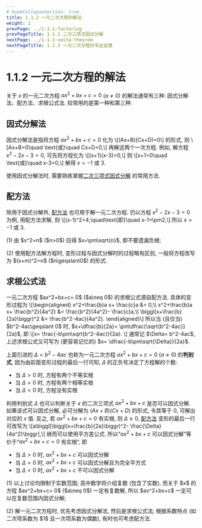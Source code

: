 ```yaml
---
# bookCollapseSection: true
title: 1.1.2 一元二次方程的解法
weight: 2
prevPage: ../1-1-1-factoring
prevPageTitle: 1.1.1 二次三项式因式分解
nextPage: ../1-1-3-veita-theorem
nextPageTitle: 1.1.3 一元二次方程的韦达定理
---
```


# 1.1.2 一元二次方程的解法

关于 $x$ 的一元二次方程 $ax^2+bx+c= 0$ ($a\neq 0$) 的解法通常有三种: 因式分解法、配方法、求根公式法. 较常用的是第一种和第三种.

## 因式分解法

因式分解法是指将方程 $ax^2+bx+c= 0$ 化为 \\[(Ax+B)(Cx+D)=0\\] 的形式, 则 \\[Ax+B=0\quad \text{或}\quad Cx+D=0,\\] 再解这两个一次方程. 例如, 解方程 $x^2-2x-3=0$, 可先将方程化为 \\[(x+1)(x-3)=0,\\] 则 \\[x+1=0\quad \text{或}\quad x-3=0,\\] 解得 $x=-1$ 或 $3$.

使用因式分解法时, 需要熟练掌握[二次三项式因式分解](../1-1-1-factoring) 的常用方法.

## 配方法

除用于因式分解外, [配方法](../1-1-1-factoring#配方法) 也可用于解一元二次方程. 仍以方程 $x^2-2x-3=0$ 为例, 用配方法求解, 则 \\[(x-1)^2=4,\quad\text{即}\quad x-1=\pm2,\\] 所以 $x=-1$ 或 $3$.

<myremark>
    <p>(1) 由 $x^2=n$ ($n>0$) 应得 $x=\pm\sqrt{n}$, 即不要遗漏负根;</p>
    <p>(2) 使用配方法解方程时, 变形过程与因式分解时的过程略有区别, 一般将方程改写为 $(x+m)^2=n$ ($n\geqslant0$) 的形式.</p>
</myremark>

<span id="求根公式"></span>
## 求根公式法

<p>一元二次方程 $ax^2+bx+c= 0$ ($a\neq 0$) 的求根公式源自配方法. 具体的变形过程为 \[\begin{aligned}
        x^2+\frac{b}a x+ \frac{c}a &= 0,\\
        x^2+\frac{b}a x+ \frac{b^2}{4a^2} &= \frac{b^2}{4a^2}- \frac{c}a,\\
        \biggl(x+\frac{b}{2a}\biggr)^2 &= \frac{b^2-4ac}{4a^2}.
    \end{aligned}\] 所以当 (且仅当) $b^2-4ac\geqslant 0$ 时, $x+\dfrac{b}{2a}= \pm\dfrac{\sqrt{b^2-4ac}}{2a}$, 即 \[x= \frac{-b\pm\sqrt{b^2-4ac}}{2a}.
\] 通常记 $\Delta= b^2-4ac$, 上述求根公式又可写为 (更容易记忆的) $x= \dfrac{-b\pm\sqrt{\Delta}}{2a}$.</p>

上面引进的 $\Delta= b^2-4ac$ 也称为一元二次方程 $ax^2+bx+c= 0$ ($a\neq 0$) 的**判别式**, 因为由前面变形过程的最后一行可知, $\Delta$ 的正负号决定了方程解的个数: 

- 当 $\Delta>0$ 时, 方程有两个不等实根
- 当 $\Delta=0$ 时, 方程有两个相等实根
- 当 $\Delta<0$ 时, 方程没有实根

利用判别式 $\Delta$ 也可以判断关于 $x$ 的二次三项式 $ax^2+bx+c$ 是否可以因式分解. 如果该式可以因式分解, 必可分解为 $(Ax+B)(Cx+D)$ 的形式, 令其等于 $0$, 可解出对应的 $x$ 值. 反之, 若 $ax^2+bx+c=0$ 有实根, 则 $\Delta\geqslant 0$, [配方法](../1-1-1-factoring#配方法) 变形的最后一行可改写为 \\[a\biggl[\biggl(x+\frac{b}{2a}\biggr)^2- \frac{\Delta}{4a^2}\biggr],\\] 继而可以使用平方差公式. 所以“$ax^2+bx+c$ 可以因式分解”等价于“$ax^2+bx+c=0$ 有实根”, 即

- 当 $\Delta>0$ 时, $ax^2+bx+c$ 可以因式分解
- 当 $\Delta=0$ 时, $ax^2+bx+c$ 可以因式分解且为完全平方式
- 当 $\Delta<0$ 时, $ax^2+bx+c$ 不可以因式分解

<myremark>
    <p>(1) 以上讨论均限制于实数范围; 高中数学将介绍复数 (包含了实数), 而关于 $x$ 的方程 $ax^2+bx+c= 0$ ($a\neq 0$) 一定有复数解, 所以 $ax^2+bx+c$ 一定可以在复数范围内因式分解;</p>
    <p>(2) 解一元二次方程时, 优先考虑因式分解法, 然后是求根公式法; 根据系数特点 (如二次项系数为 $1$ 且一次项系数为偶数), 有时也可考虑配方法.</p>
</myremark>